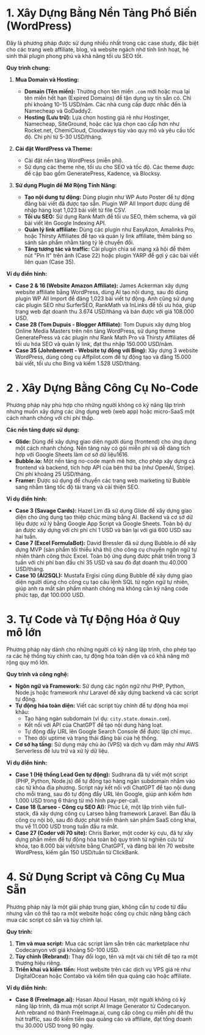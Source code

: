 # 1. Xây Dựng Bằng Nền Tảng Phổ Biến (WordPress)

Đây là phương pháp được sử dụng nhiều nhất trong các case study, đặc biệt cho các trang web affiliate, blog, và website ngách nhờ tính linh hoạt, hệ sinh thái plugin phong phú và khả năng tối ưu SEO tốt.

**Quy trình chung:**

1. **Mua Domain và Hosting:**
    - **Domain (Tên miền):** Thường chọn tên miền `.com` mới hoặc mua lại tên miền hết hạn (Expired Domains) để tận dụng uy tín sẵn có. Chi phí khoảng 10-15 USD/năm. Các nhà cung cấp được nhắc đến là Namecheap và GoDaddy2.
    - **Hosting (Lưu trữ):** Lựa chọn hosting giá rẻ như Hostinger, Namecheap, SiteGround, hoặc các lựa chọn cao cấp hơn như Rocket.net, ChemiCloud, Cloudways tùy vào quy mô và yêu cầu tốc độ. Chi phí từ 5-30 USD/tháng.
        
2. **Cài đặt WordPress và Theme:**
    - Cài đặt nền tảng WordPress (miễn phí).
    - Sử dụng các theme nhẹ, tối ưu cho SEO và tốc độ. Các theme được đề cập bao gồm GeneratePress, Kadence, và Blocksy.
        
3. **Sử dụng Plugin để Mở Rộng Tính Năng:**
    - **Tạo nội dung tự động:** Dùng plugin như WP Auto Poster để tự động đăng bài viết đã được tạo sẵn. Plugin WP All Import được dùng để nhập hàng loạt 1,023 bài viết từ file CSV.
    - **Tối ưu SEO:** Sử dụng Rank Math để tối ưu SEO, thêm schema, và gửi bài viết lên Google Indexing API.
    - **Quản lý link affiliate:** Dùng các plugin như EasyAzon, Amalinks Pro, hoặc Thirsty Affiliates để tạo và quản lý link affiliate, thêm bảng so sánh sản phẩm nhằm tăng tỷ lệ chuyển đổi.
    - **Tăng tương tác và traffic:** Cài plugin chia sẻ mạng xã hội để thêm nút "Pin It" trên ảnh (Case 22) hoặc plugin YARP để gợi ý các bài viết liên quan (Case 35).
        

**Ví dụ điển hình:**
- **Case 2 & 16 (Website Amazon Affiliate):** James Ackerman xây dựng website affiliate bằng WordPress, dùng AI tạo nội dung, sau đó dùng plugin WP All Import để đăng 1,023 bài viết tự động. Anh cũng sử dụng các plugin SEO như SurferSEO, RankMath và InLinks để tối ưu hóa, giúp trang web đạt doanh thu 3.674 USD/tháng và bán được với giá 108.000 USD.
- **Case 28 (Tom Dupuis - Blogger Affiliate):** Tom Dupuis xây dựng blog Online Media Masters trên nền tảng WordPress, sử dụng theme GeneratePress và các plugin như Rank Math Pro và Thirsty Affiliates để tối ưu hóa SEO và quản lý link, đạt thu nhập 150.000 USD/năm.
- **Case 35 (Johnbennett - Website tự động với Bing):** Xây dựng 3 website WordPress, dùng công cụ Affpilot.com để tự động tạo và đăng 15.000 bài viết, tối ưu cho Bing và kiếm 1.528 USD/tháng.

# 2 . Xây Dựng Bằng Công Cụ No-Code
Phương pháp này phù hợp cho những người không có kỹ năng lập trình nhưng muốn xây dựng các ứng dụng web (web app) hoặc micro-SaaS một cách nhanh chóng với chi phí thấp.

**Các nền tảng được sử dụng:**
- **Glide:** Dùng để xây dựng giao diện người dùng (frontend) cho ứng dụng một cách nhanh chóng. Nền tảng này có gói miễn phí và dễ dàng tích hợp với Google Sheets làm cơ sở dữ liệu1616.
- **Bubble.io:** Một nền tảng no-code mạnh mẽ hơn, cho phép xây dựng cả frontend và backend, tích hợp API của bên thứ ba (như OpenAI, Stripe). Chi phí khoảng 25 USD/tháng.
- **Framer:** Được sử dụng để chuyển các trang web marketing từ Bubble sang nhằm tăng tốc độ tải trang và cải thiện SEO.

**Ví dụ điển hình:**
- **Case 3 (Savage Cards):** Hazel Lim đã sử dụng Glide để xây dựng giao diện cho ứng dụng tạo thiệp chúc mừng bằng AI. Backend và cơ sở dữ liệu được xử lý bằng Google App Script và Google Sheets. Toàn bộ dự án được xây dựng với chi phí chỉ 1 USD và bán lại với giá 600 USD sau hai tuần.
- **Case 7 (Excel FormulaBot):** David Bressler đã sử dụng Bubble.io để xây dựng MVP (sản phẩm tối thiểu khả thi) cho công cụ chuyển ngôn ngữ tự nhiên thành công thức Excel. Toàn bộ ứng dụng được phát triển trong 3 tuần với chi phí ban đầu chỉ 35 USD và sau đó đạt doanh thu 40.000 USD/tháng.
- **Case 10 (AI2SQL):** Mustafa Ergisi cũng dùng Bubble để xây dựng giao diện người dùng cho công cụ tạo câu lệnh SQL từ ngôn ngữ tự nhiên, giúp anh ra mắt sản phẩm nhanh chóng mà không cần kỹ năng code phức tạp, đạt 100.000 USD.
# 3. Tự Code và Tự Động Hóa ở Quy mô lớn
Phương pháp này dành cho những người có kỹ năng lập trình, cho phép tạo ra các hệ thống tùy chỉnh cao, tự động hóa toàn diện và có khả năng mở rộng quy mô lớn.

**Quy trình và công nghệ:**
- **Ngôn ngữ và Framework:** Sử dụng các ngôn ngữ như PHP, Python, Node.js hoặc framework như Laravel để xây dựng backend và các script tự động.
- **Tự động hóa toàn diện:** Viết các script tùy chỉnh để tự động hóa mọi khâu:
    - Tạo hàng ngàn subdomain (ví dụ: `city.state.domain.com`).
    - Kết nối với API của ChatGPT để tạo nội dung hàng loạt.
    - Tự động đẩy URL lên Google Search Console để được lập chỉ mục.
    - Theo dõi uptime và trạng thái đăng bài của hệ thống.
- **Cơ sở hạ tầng:** Sử dụng máy chủ ảo (VPS) và dịch vụ đám mây như AWS Serverless để lưu trữ và xử lý dữ liệu.

**Ví dụ điển hình:**
- **Case 1 (Hệ thống Lead Gen tự động):** Sudhrana đã tự viết một script (PHP, Python, Node.js) để tự động tạo hàng ngàn subdomain nhắm vào các từ khóa địa phương. Script này kết nối với ChatGPT để tạo nội dung cho mỗi trang, sau đó tự động đẩy URL lên Google, giúp anh kiếm hơn 1.000 USD trong 6 tháng từ mô hình pay-per-call.
- **Case 18 (Larseo - Công cụ SEO AI):** Phúc Lê, một lập trình viên full-stack, đã xây dựng công cụ Larseo bằng framework Laravel. Ban đầu là công cụ nội bộ, sau đó được phát triển thành sản phẩm SaaS công khai, thu về 11.000 USD trong tuần đầu ra mắt.
- **Case 27 (Coder với 70 site):** Chris Barker, một coder kỳ cựu, đã tự xây dựng phần mềm để tự động hóa toàn bộ quy trình từ nghiên cứu từ khóa, tạo 8.000 bài viết/site bằng ChatGPT, và đăng bài lên 70 website WordPress, kiếm gần 150 USD/tuần từ ClickBank.

# 4. Sử Dụng Script và Công Cụ Mua Sẵn
Phương pháp này là một giải pháp trung gian, không cần tự code từ đầu nhưng vẫn có thể tạo ra một website hoặc công cụ chức năng bằng cách mua các script có sẵn và tùy chỉnh lại.

**Quy trình:**
1. **Tìm và mua script:** Mua các script làm sẵn trên các marketplace như Codecanyon với giá khoảng 50-100 USD.
2. **Tùy chỉnh (Rebrand):** Thay đổi logo, tên và một vài chi tiết để tạo ra một thương hiệu riêng.
3. **Triển khai và kiếm tiền:** Host website trên các dịch vụ VPS giá rẻ như DigitalOcean hoặc Contabo và kiếm tiền qua quảng cáo hoặc affiliate.

**Ví dụ điển hình:**
- **Case 8 (FreeImage.ai):** Hasan Aboul Hasan, một người không có kỹ năng lập trình, đã mua một script AI Image Generator từ Codecanyon. Anh rebrand nó thành FreeImage.ai, cung cấp công cụ miễn phí để thu hút traffic, sau đó kiếm tiền qua quảng cáo và affiliate, đạt tổng doanh thu 30.000 USD trong 90 ngày.